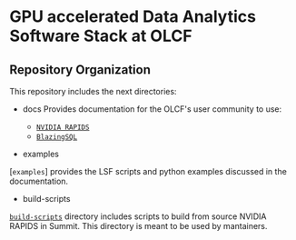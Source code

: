 # GPU accelerated Data Analytics Software Stack at OLCF

## Repository Organization

This repository includes the next directories:

- docs Provides documentation for the OLCF's user community to use:
  - [`NVIDIA RAPIDS`](https://github.com/benjha/nvrapids_olcf/tree/branch-0.19/docs/nvidia-rapids.rst)
  - [`BlazingSQL`](https://github.com/benjha/nvrapids_olcf/tree/branch-0.19/docs/blazingsql.rst)

- examples

[`examples`] provides the LSF scripts and python examples discussed in the documentation.

- build-scripts

[`build-scripts`](https://github.com/benjha/nvrapids_olcf/tree/branch-0.19/build-scripts) directory includes scripts to build from source NVIDIA RAPIDS in Summit. This directory is meant to be used by mantainers.

